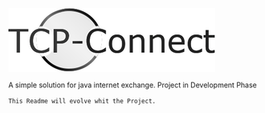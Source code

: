 ![TCP-Connect](https://github.com/Code-Ac/TCP-connect/blob/develop/TCP-Connect%20Logo.png?raw=true)

 A simple solution for java internet exchange.
Project in Development Phase

`This Readme will evolve whit the Project.`
